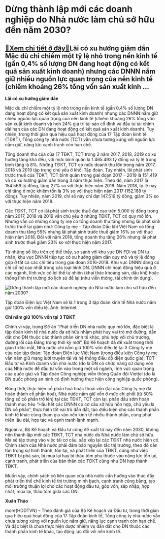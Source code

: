 Dừng thành lập mới các doanh nghiệp do Nhà nước làm chủ sở hữu đến năm 2030?
============================================================================

[:gift:Xem chi tiết ở đây:gift:](https://hddtvn.com/dung-thanh-lap-moi-cac-doanh-nghiep-do-nha-nuoc-lam-chu-so-huu-den-nam-2030/)Lãi có xu hướng giảm dần Mặc dù chỉ chiếm một tỷ lệ nhỏ trong nền kinh tế (gần 0,4% số lượng DN đang hoạt động có kết quả sản xuất kinh doanh) nhưng các DNNN nắm giữ nhiều nguồn lực quan trọng của nền kinh tế (chiếm khoảng 26% tổng vốn sản xuất kinh …
-----------------------------------------------------------------------------------------------------------------------------------------------------------------------------------------------------------------------------------------------------------


**Lãi có xu hướng giảm dần**


Mặc dù chỉ chiếm một tỷ lệ nhỏ trong nền kinh tế (gần 0,4% số lượng DN đang hoạt động có kết quả sản xuất kinh doanh) nhưng các DNNN nắm giữ nhiều nguồn lực quan trọng của nền kinh tế (chiếm khoảng 26% tổng vốn sản xuất kinh doanh và hơn 24% giá trị tài sản cố định và đầu tư tài chính dài hạn của các DN đang hoạt động có kết quả sản xuất kinh doanh). Tuy nhiên, trong thời gian qua hiệu quả hoạt động của 17 Tập đoàn kinh tế (TĐKT), Tổng công ty nhà nước (TCT) vẫn chưa tương xứng với nguồn lực nắm giữ, năng lực cạnh tranh còn hạn chế.


Tổng doanh thu của của 17 TĐKT, TCT trong 3 năm 2017, 2018, 2019 có xu hướng tăng khá đều, với mức bình quân là 1.465.493 tỷ đồng và tỷ lệ trung bình tăng là 8%. Những TĐKT, TCT có mức doanh thu lớn trong năm 2017, 2018 và 2019 tập trung chủ yếu ở khối Tập đoàn. Tuy nhiên, lãi phát sinh trước thuế của TĐKT, TCT bình quân trong giai đoạn 2017 – 2019 là 151.419 và có xu hướng giảm dần trong 3 năm thực hiện. Theo đó, năm 2017 là 154.569 tỷ đồng, tăng 27% so với thực hiện năm 2016. Năm 2018, tỷ lệ này chỉ tăng ở mức khiêm tốn là 3% so với thực hiện năm 2017 (152.168 tỷ đồng). Tuy nhiên, năm 2019, chỉ số này chỉ đạt 147.519 tỷ đồng, giảm 3% so với thực hiện năm 2018.


Các TĐKT, TCT có lãi phát sinh trước thuế đạt cao trên 5.000 tỷ đồng trong năm 2017, 2018 và 2019 vẫn chủ yếu ở những TĐKT, TCT có quy mô lớn. Nhưng vẫn có những công ty mẹ có tổng doanh thu tăng nhưng lãi phát sinh trước thuế lại giảm như: Công ty mẹ – Tập đoàn Dầu khí Việt Nam có tổng doanh thu tăng 55% nhưng lãi phát sinh trước thuế giảm 16% so với thực hiện năm 2018. Đối với năm 2018, tổng doanh thu tăng 26% nhưng lãi phát sinh trước thuế giảm 23% so với thực hiện năm 2017.


Từ những số liệu trên có thể thấy, so sánh với khu vực DN FDI và DN tư nhân, khu vực DNNN tiếp tục có xu hướng giảm dần quy mô và tỷ lệ đóng góp ở tất cả các chỉ tiêu trong giai đoạn 2016-2018. Khu vực DNNN đang có chỉ số nợ cao nhất trong các loại hình DN. DNNN chỉ hoạt động hiệu quả ở các ngành, lĩnh vực có lợi thế tự nhiên (khai thác khoáng sản, dầu khí) hoặc thống lĩnh thị trường do lịch sử để lại (như viễn thông, tài chính tín dụng).





![Dừng thành lập mới các doanh nghiệp do Nhà nước làm chủ sở hữu đến năm 2030?](https://hddtvn.com/wp-content/uploads/2021/01/0957_3054_EVNN.jpg "Dừng thành lập mới các doanh nghiệp do Nhà nước làm chủ sở hữu đến năm 2030?")


Tập đoàn Điện lực Việt Nam sẽ là 1 trong 3 tập đoàn kinh tế Nhà nước nắm giữ 100% vốn điều lệ. Ảnh: Internet.



**Chỉ nắm giữ 100% vốn tại 3 TĐKT**


Chính vì vậy, trong Đề án “Phát triển DN nhà nước quy mô lớn, đặc biệt là tập đoàn kinh tế nhà nước đa sở hữu nhằm phát huy vai trò mở đường, dẫn dắt cho DN thuộc các thành phần kinh tế khác, phù hợp với chủ trương, đường lối của Đảng trong thời kỳ mới”, Bộ Kế hoạch đã đề xuất trong thời gian trước mắt, Nhà nước chỉ nắm giữ 100% vốn điều lệ tại 3 Công ty mẹ của các tập đoàn: Tập đoàn Điện lực Việt Nam (trong điều kiện Công ty mẹ vẫn nắm giữ mạng lưới truyền tải và hệ thống điều độ điện quốc gia); TCT Đầu tư và Kinh doanh vốn nhà nước (do là DN có chức năng sử dụng vốn của Nhà nước để đầu tư vốn vào trong một số ngành, lĩnh vực quan trọng của quốc gia) và Tập đoàn Công nghiệp viễn thông Quân đội Viettel (do là DN quốc phòng an ninh có định hướng thực hiện công nghiệp quốc phòng).


Đồng thời, thực hiện cổ phần hoá hoặc thoái vốn (tại các Công ty mẹ đã hoàn thành cổ phần hoá), Nhà nước nắm giữ vốn ở mức chi phối (từ 50% tổng số cổ phần trở lên) tại các TĐKT, TCT còn lại, phấn đấu sớm hoàn thành mục tiêu “Hầu hết các DNNN có cơ cấu sở hữu hỗn hợp, chủ yếu là DN cổ phần”, thực hiện tốt vai trò dẫn dắt, tạo điều kiện cho các thành phần kinh tế khác cùng tham gia vào nền kinh tế nhiều thành phần, cùng phát triển lâu dài, hợp tác và cạnh tranh lành mạnh.


Ngoài ra, Bộ Kế hoạch và Đầu tư cũng đề xuất từ nay đến năm 2030, không nên thành lập mới các TĐKT, TCT nhà nước do Nhà nước làm chủ sở hữu. Mà sẽ tập trung vào việc tái cơ cấu, sắp xếp lại các TĐKT nhà nước hiện có. Chính sách của Nhà nước phải đảm bảo nguyên tắc thị trường, theo đó cần tôn trọng sự hình thành, tồn tại, và phát triển của TĐKT, cũng như việc TĐKT bị phá sản, bị mua lại hay bị thâu tóm phụ thuộc vào năng lực tồn tại, cạnh tranh, phát triển của bản thân các TĐKT cũng như DN hợp thành TĐKT.


Muốn vậy, chính sách có liên quan của nhà nước cần hướng vào thúc đẩy phát triển thể chế kinh tế thị trường minh bạch, cạnh tranh công bằng, tạo môi trường thuận lợi cho các hoạt động đầu tư, góp vốn, sáp nhập, hợp nhất, mua lại, thâu tóm giữa các DN.




**Xuân Thảo**



more(HDDTVN) – Theo đánh giá của Bộ Kế hoạch và Đầu tư, trong thời gian qua hiệu quả hoạt động của 17 Tập đoàn kinh tế, Tổng công ty nhà nước vẫn chưa tương xứng với nguồn lực nắm giữ, năng lực cạnh tranh còn hạn chế. Và đặc biệt là chưa thực hiện được nhiệm vụ dẫn dắt cho DN thuộc các thành phần kinh tế khác, tạo động lực đối với nền kinh tế.

